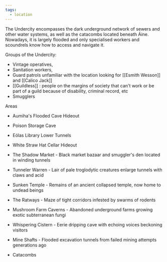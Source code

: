 ```yaml
---
tags:
  - location
---
```


The Undercity encompasses the dark underground network of sewers and other water systems, as well as the catacombs located beneath Áine. Nowadays, it is largely flooded and only specialised workers and scoundrels know how to access and navigate it. 

Groups of the Undercity:

- Vintage operatives,
- Sanitation workers,
- Guard patrols unfamiliar with the location looking for [[Esmith Wesson]] and [[Calico Jack]]  
- [[Guildless]] : people on the margins of society that can't work or be part of a guild because of disability, criminal record, etc
- Smugglers

Areas
- Aumiha's Flooded Cave Hideout
- Poison Storage Cave
- Eólas Library Lower Tunnels
- White Straw Hat Cellar Hideout

- The Shadow Market - Black market bazaar and smuggler's den located in winding tunnels
- Tunneler Warren - Lair of pale troglodytic creatures enlarge tunnels with claws and acid
- Sunken Temple - Remains of an ancient collapsed temple, now home to undead beings
- The Ratways - Maze of tight corridors infested by swarms of rodents
- Mushroom Farm Caverns - Abandoned underground farms growing exotic subterranean fungi
- Whispering Cistern - Eerie dripping cave with echoing voices beckoning visitors
- Mine Shafts - Flooded excavation tunnels from failed mining attempts generations ago
- Catacombs